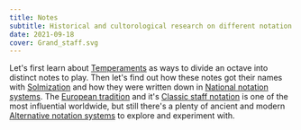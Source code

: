 ```yaml
---
title: Notes
subtitle: Historical and cultorological research on different notation systems
date: 2021-09-18
cover: Grand_staff.svg
---
```


Let's first learn about [Temperaments](./temperaments/index.md) as ways to divide an octave into distinct notes to play. Then let's find out how these notes got their names with [Solmization](./solmization/index.md) and how they were written down in [National notation systems](./national/index.md). The [European tradition](./evolution/index.md) and it's [Classic staff notation](./staff/index.md) is one of the most influential worldwide, but still there's a plenty of ancient and modern [Alternative notation systems](./alternative/index.md) to explore and experiment with.